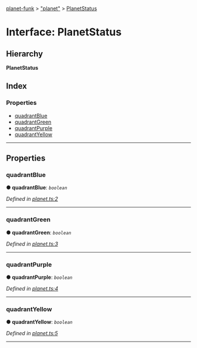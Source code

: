 [planet-funk](../README.md) > ["planet"](../modules/_planet_.md) > [PlanetStatus](../interfaces/_planet_.planetstatus.md)

# Interface: PlanetStatus

## Hierarchy

**PlanetStatus**

## Index

### Properties

* [quadrantBlue](_planet_.planetstatus.md#quadrantblue)
* [quadrantGreen](_planet_.planetstatus.md#quadrantgreen)
* [quadrantPurple](_planet_.planetstatus.md#quadrantpurple)
* [quadrantYellow](_planet_.planetstatus.md#quadrantyellow)

---

## Properties

<a id="quadrantblue"></a>

###  quadrantBlue

**● quadrantBlue**: *`boolean`*

*Defined in [planet.ts:2](https://github.com/WilliamRADFunk/planet-funk/blob/58fdaf6/src/classes/planet.ts#L2)*

___
<a id="quadrantgreen"></a>

###  quadrantGreen

**● quadrantGreen**: *`boolean`*

*Defined in [planet.ts:3](https://github.com/WilliamRADFunk/planet-funk/blob/58fdaf6/src/classes/planet.ts#L3)*

___
<a id="quadrantpurple"></a>

###  quadrantPurple

**● quadrantPurple**: *`boolean`*

*Defined in [planet.ts:4](https://github.com/WilliamRADFunk/planet-funk/blob/58fdaf6/src/classes/planet.ts#L4)*

___
<a id="quadrantyellow"></a>

###  quadrantYellow

**● quadrantYellow**: *`boolean`*

*Defined in [planet.ts:5](https://github.com/WilliamRADFunk/planet-funk/blob/58fdaf6/src/classes/planet.ts#L5)*

___

